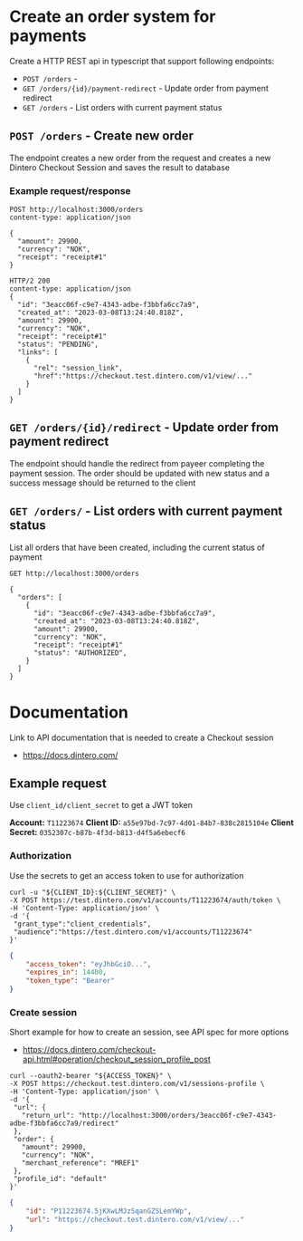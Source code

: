 # Create an order system for payments

Create a HTTP REST api in typescript that support following endpoints:

- `POST /orders` -
- `GET /orders/{id}/payment-redirect` - Update order from payment redirect
- `GET /orders` - List orders with current payment status

## `POST /orders` - Create new order

The endpoint creates a new order from the request and creates a new
Dintero Checkout Session and saves the result to database

### Example request/response

```
POST http://localhost:3000/orders
content-type: application/json

{
  "amount": 29900,
  "currency": "NOK",
  "receipt": "receipt#1"
}

HTTP/2 200
content-type: application/json
{
  "id": "3eacc06f-c9e7-4343-adbe-f3bbfa6cc7a9",
  "created_at": "2023-03-08T13:24:40.818Z",
  "amount": 29900,
  "currency": "NOK",
  "receipt": "receipt#1"
  "status": "PENDING",
  "links": [
    {
      "rel": "session_link",
      "href":"https://checkout.test.dintero.com/v1/view/..."
    }
  ]
}
```

## `GET /orders/{id}/redirect` - Update order from payment redirect

The endpoint should handle the redirect from payeer completing the payment
session. The order should be updated with new status and a success message
should be returned to the client

## `GET /orders/` - List orders with current payment status

List all orders that have been created, including the current status
of payment

```
GET http://localhost:3000/orders

{
  "orders": [
    {
      "id": "3eacc06f-c9e7-4343-adbe-f3bbfa6cc7a9",
      "created_at": "2023-03-08T13:24:40.818Z",
      "amount": 29900,
      "currency": "NOK",
      "receipt": "receipt#1"
      "status": "AUTHORIZED",
    }
  ]
}
```

# Documentation

Link to API documentation that is needed to create a Checkout session

- https://docs.dintero.com/

## Example request

Use `client_id/client_secret` to get a JWT token

**Account:** `T11223674`
**Client ID:** `a55e97bd-7c97-4d01-84b7-838c2815104e`
**Client Secret:** `0352307c-b87b-4f3d-b813-d4f5a6ebecf6`

### Authorization

Use the secrets to get an access token to use for authorization

```shell
curl -u "${CLIENT_ID}:${CLIENT_SECRET}" \
-X POST https://test.dintero.com/v1/accounts/T11223674/auth/token \
-H 'Content-Type: application/json' \
-d '{
 "grant_type":"client_credentials",
 "audience":"https://test.dintero.com/v1/accounts/T11223674"
}'
```

```json
{
	"access_token": "eyJhbGciO...",
	"expires_in": 14400,
	"token_type": "Bearer"
}
```

### Create session

Short example for how to create an session, see API spec for more options

- https://docs.dintero.com/checkout-api.html#operation/checkout_session_profile_post

```shell
curl --oauth2-bearer "${ACCESS_TOKEN}" \
-X POST https://checkout.test.dintero.com/v1/sessions-profile \
-H 'Content-Type: application/json' \
-d '{
 "url": {
   "return_url": "http://localhost:3000/orders/3eacc06f-c9e7-4343-adbe-f3bbfa6cc7a9/redirect"
 },
 "order": {
   "amount": 29900,
   "currency": "NOK",
   "merchant_reference": "MREF1"
 },
 "profile_id": "default"
}'
```

```json
{
	"id": "P11223674.5jKXwLMJzSqanGZSLemYWp",
	"url": "https://checkout.test.dintero.com/v1/view/..."
}
```
